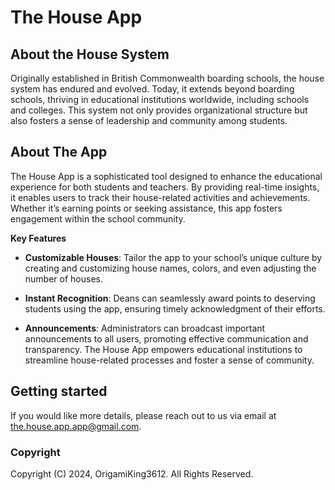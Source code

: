# The House App

## About the House System
Originally established in British Commonwealth boarding schools, the house system has endured and evolved. Today, it extends beyond boarding schools, thriving in educational institutions worldwide, including schools and colleges. This system not only provides organizational structure but also fosters a sense of leadership and community among students.

## About The App
The House App is a sophisticated tool designed to enhance the educational experience for both students and teachers. By providing real-time insights, it enables users to track their house-related activities and achievements. Whether it’s earning points or seeking assistance, this app fosters engagement within the school community.

**Key Features**
* **Customizable Houses**: Tailor the app to your school’s unique culture by creating and customizing house names, colors, and even adjusting the number of houses.

* **Instant Recognition**: Deans can seamlessly award points to deserving students using the app, ensuring timely acknowledgment of their efforts.

* **Announcements**: Administrators can broadcast important announcements to all users, promoting effective communication and transparency.
The House App empowers educational institutions to streamline house-related processes and foster a sense of community.

## Getting started
If you would like more details, please reach out to us via email at [the.house.app.app@gmail.com](mailto:the.house.app.app@gmail.com).

### Copyright
Copyright (C) 2024, OrigamiKing3612. All Rights Reserved.